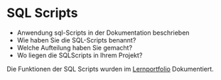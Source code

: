 # SQL Scripts

- Anwendung sql-Scripts in der Dokumentation beschrieben
- Wie haben Sie die SQL-Scripts benannt?
- Welche Aufteilung haben Sie gemacht?
- Wo liegen die SQLScripts in Ihrem Projekt?

Die Funktionen der SQL Scripts wurden im [Lernportfolio](../../Woche13/SQLScripts.md) Dokumentiert.
